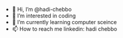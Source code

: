 - 👋 Hi, I’m @hadi-chebbo
- 👀 I’m interested in coding
- 🌱 I’m currently learning computer sceince
- 📫 How to reach me linkedin: hadi chebbo
  

<!---
hadi-chebbo/hadi-chebbo is a ✨ special ✨ repository because its `README.md` (this file) appears on your GitHub profile.
You can click the Preview link to take a look at your changes.
--->
